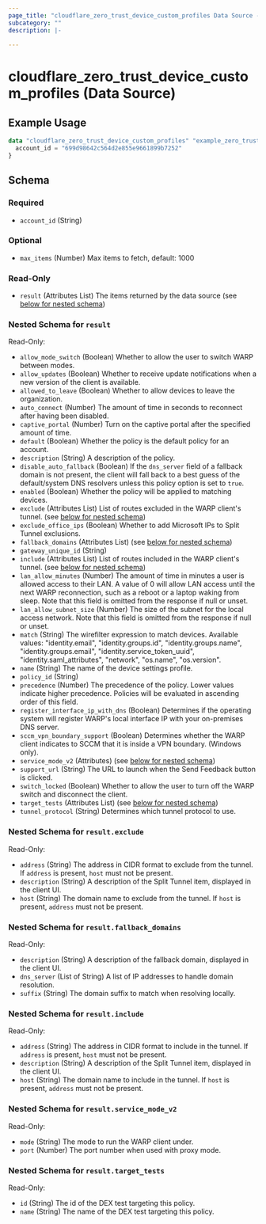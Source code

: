 ```yaml
---
page_title: "cloudflare_zero_trust_device_custom_profiles Data Source - Cloudflare"
subcategory: ""
description: |-
  
---
```


# cloudflare_zero_trust_device_custom_profiles (Data Source)



## Example Usage

```terraform
data "cloudflare_zero_trust_device_custom_profiles" "example_zero_trust_device_custom_profiles" {
  account_id = "699d98642c564d2e855e9661899b7252"
}
```

<!-- schema generated by tfplugindocs -->
## Schema

### Required

- `account_id` (String)

### Optional

- `max_items` (Number) Max items to fetch, default: 1000

### Read-Only

- `result` (Attributes List) The items returned by the data source (see [below for nested schema](#nestedatt--result))

<a id="nestedatt--result"></a>
### Nested Schema for `result`

Read-Only:

- `allow_mode_switch` (Boolean) Whether to allow the user to switch WARP between modes.
- `allow_updates` (Boolean) Whether to receive update notifications when a new version of the client is available.
- `allowed_to_leave` (Boolean) Whether to allow devices to leave the organization.
- `auto_connect` (Number) The amount of time in seconds to reconnect after having been disabled.
- `captive_portal` (Number) Turn on the captive portal after the specified amount of time.
- `default` (Boolean) Whether the policy is the default policy for an account.
- `description` (String) A description of the policy.
- `disable_auto_fallback` (Boolean) If the `dns_server` field of a fallback domain is not present, the client will fall back to a best guess of the default/system DNS resolvers unless this policy option is set to `true`.
- `enabled` (Boolean) Whether the policy will be applied to matching devices.
- `exclude` (Attributes List) List of routes excluded in the WARP client's tunnel. (see [below for nested schema](#nestedatt--result--exclude))
- `exclude_office_ips` (Boolean) Whether to add Microsoft IPs to Split Tunnel exclusions.
- `fallback_domains` (Attributes List) (see [below for nested schema](#nestedatt--result--fallback_domains))
- `gateway_unique_id` (String)
- `include` (Attributes List) List of routes included in the WARP client's tunnel. (see [below for nested schema](#nestedatt--result--include))
- `lan_allow_minutes` (Number) The amount of time in minutes a user is allowed access to their LAN. A value of 0 will allow LAN access until the next WARP reconnection, such as a reboot or a laptop waking from sleep. Note that this field is omitted from the response if null or unset.
- `lan_allow_subnet_size` (Number) The size of the subnet for the local access network. Note that this field is omitted from the response if null or unset.
- `match` (String) The wirefilter expression to match devices. Available values: "identity.email", "identity.groups.id", "identity.groups.name", "identity.groups.email", "identity.service_token_uuid", "identity.saml_attributes", "network", "os.name", "os.version".
- `name` (String) The name of the device settings profile.
- `policy_id` (String)
- `precedence` (Number) The precedence of the policy. Lower values indicate higher precedence. Policies will be evaluated in ascending order of this field.
- `register_interface_ip_with_dns` (Boolean) Determines if the operating system will register WARP's local interface IP with your on-premises DNS server.
- `sccm_vpn_boundary_support` (Boolean) Determines whether the WARP client indicates to SCCM that it is inside a VPN boundary. (Windows only).
- `service_mode_v2` (Attributes) (see [below for nested schema](#nestedatt--result--service_mode_v2))
- `support_url` (String) The URL to launch when the Send Feedback button is clicked.
- `switch_locked` (Boolean) Whether to allow the user to turn off the WARP switch and disconnect the client.
- `target_tests` (Attributes List) (see [below for nested schema](#nestedatt--result--target_tests))
- `tunnel_protocol` (String) Determines which tunnel protocol to use.

<a id="nestedatt--result--exclude"></a>
### Nested Schema for `result.exclude`

Read-Only:

- `address` (String) The address in CIDR format to exclude from the tunnel. If `address` is present, `host` must not be present.
- `description` (String) A description of the Split Tunnel item, displayed in the client UI.
- `host` (String) The domain name to exclude from the tunnel. If `host` is present, `address` must not be present.


<a id="nestedatt--result--fallback_domains"></a>
### Nested Schema for `result.fallback_domains`

Read-Only:

- `description` (String) A description of the fallback domain, displayed in the client UI.
- `dns_server` (List of String) A list of IP addresses to handle domain resolution.
- `suffix` (String) The domain suffix to match when resolving locally.


<a id="nestedatt--result--include"></a>
### Nested Schema for `result.include`

Read-Only:

- `address` (String) The address in CIDR format to include in the tunnel. If `address` is present, `host` must not be present.
- `description` (String) A description of the Split Tunnel item, displayed in the client UI.
- `host` (String) The domain name to include in the tunnel. If `host` is present, `address` must not be present.


<a id="nestedatt--result--service_mode_v2"></a>
### Nested Schema for `result.service_mode_v2`

Read-Only:

- `mode` (String) The mode to run the WARP client under.
- `port` (Number) The port number when used with proxy mode.


<a id="nestedatt--result--target_tests"></a>
### Nested Schema for `result.target_tests`

Read-Only:

- `id` (String) The id of the DEX test targeting this policy.
- `name` (String) The name of the DEX test targeting this policy.


